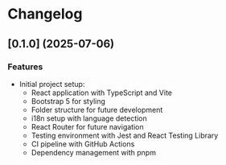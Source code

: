 # Changelog

## [0.1.0] (2025-07-06)

### Features

- Initial project setup:
  - React application with TypeScript and Vite
  - Bootstrap 5 for styling
  - Folder structure for future development
  - i18n setup with language detection
  - React Router for future navigation
  - Testing environment with Jest and React Testing Library
  - CI pipeline with GitHub Actions
  - Dependency management with pnpm

